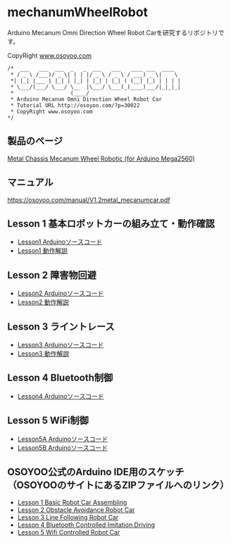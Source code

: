 # mechanumWheelRobot

Arduino Mecanum Omni Direction Wheel Robot Carを研究するリポジトリです。

CopyRight www.osoyoo.com

```
/*  ___   ___  ___  _   _  ___   ___   ____ ___  ____  
 * / _ \ /___)/ _ \| | | |/ _ \ / _ \ / ___) _ \|    \ 
 *| |_| |___ | |_| | |_| | |_| | |_| ( (__| |_| | | | |
 * \___/(___/ \___/ \__  |\___/ \___(_)____)___/|_|_|_|
 *                  (____/ 
 * Arduino Mecanum Omni Direction Wheel Robot Car
 * Tutorial URL http://osoyoo.com/?p=30022
 * CopyRight www.osoyoo.com
*/
```

## 製品のページ

[Metal Chassis Mecanum Wheel Robotic (for Arduino Mega2560)](https://osoyoo.com/2019/11/08/omni-direction-mecanum-wheel-robotic-kit-v1/)

## マニュアル

https://osoyoo.com/manual/V1.2metal_mecanumcar.pdf

## Lesson 1 基本ロボットカーの組み立て・動作確認

* [Lesson1 Arduinoソースコード](/Arduino/osoyoo/metal-2560-lesson1/metal-2560-lesson1.ino)
* [Lesson1 動作解説](/Hardware/lesson1.md)

## Lesson 2 障害物回避

* [Lesson2 Arduinoソースコード](/Arduino/osoyoo/metal-2560-lesson2/metal-2560-lesson2.ino)
* [Lesson2 動作解説](/Hardware/lesson2.md)

## Lesson 3 ライントレース

* [Lesson3 Arduinoソースコード](/Arduino/osoyoo/metal-2560-lesson3/metal-2560-lesson3.ino)
* [Lesson3 動作解説](/Hardware/lesson3.md)

## Lesson 4 Bluetooth制御

* [Lesson4 Arduinoソースコード](/Arduino/osoyoo/metal-2560-lesson4/metal-2560-lesson4.ino)

## Lesson 5 WiFi制御

* [Lesson5A Arduinoソースコード](/Arduino/osoyoo/metal-2560-lesson5/metal-2560-lesson5A/metal-2560-lesson5A.ino)
* [Lesson5B Arduinoソースコード](/Arduino/osoyoo/metal-2560-lesson5/metal-2560-lesson5B/metal-2560-lesson5B.ino)


## OSOYOO公式のArduino IDE用のスケッチ（OSOYOOのサイトにあるZIPファイルへのリンク）

* [Lesson 1 Basic Robot Car Assembling](http://osoyoo.com/driver/mecanum_metal_chassis/for_mega2560/metal-2560-lesson1.zip)
* [Lesson 2 Obstacle Avoidance Robot Car](http://osoyoo.com/driver/mecanum_metal_chassis/for_mega2560/metal-2560-lesson2.zip)
* [Lesson 3 Line Following Robot Car](http://osoyoo.com/driver/mecanum_metal_chassis/for_mega2560/metal-2560-lesson3.zip)
* [Lesson 4 Bluetooth Controlled Imitation Driving](http://osoyoo.com/driver/mecanum_metal_chassis/for_mega2560/metal-2560-lesson4.zip)
* [Lesson 5 Wifi Controlled Robot Car](http://osoyoo.com/driver/mecanum_metal_chassis/for_mega2560/metal-2560-lesson5.zip)
